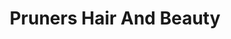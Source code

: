 ---
title: "Pruners Hair And Beauty"
url: /haywards-heath/pruners-hair-and-beauty/
shop: Friseur
---
